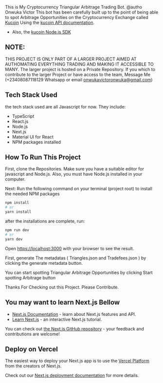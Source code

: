 This is My Cryptocurrency Triangular Arbitrage Trading Bot. @autho Onwuka Victor 
This bot has been carefully built up to the point of being able to spot Arbitrage Opportunities on the Cryptocurrency Exchange called [Kucoin](https://kucoin.com) Using the [kucoin API documentation](https://docs.kucoin.com).

- Also, the [kucoin Node.js SDK](https://github.com/Kucoin/kucoin-node-sdk)

## NOTE:
THIS PROJECT IS ONLY PART OF A LARGER PROJECT AIMED AT AUTHOMATING EVERYTHING TRADING AND MAKING IT ACCESSIBLE TO MANY. The larger project is hosted on a Private Repository. If you which to contribute to the larger Project or have access to the team, Message Me (+23408087118129 Whatsapp or email onwukavictoronwuka@gmail.com)
 
## Tech Stack Used
the tech stack used are all Javascript for now. They include:
- TypeScript
- React.js
- Node.js
- Next.js
- Material UI for React
- NPM packages installed

## How To Run This Project
First, clone the Repositories. Make sure you have a suitable editor for javascript and Node.js. Also, you must have Node.js installed in your computer.

Next: Run the following command on your terminal (project root) to install the needed NPM packages

```bash
npm install
# or
yarn install
```

after the installations are complete, run:
```bash
npm run dev 
# or
yarn dev
```

Open [https://localhost:3000](http://localhost:3000) with your browser to see the result.

First, generate The metadatas ( Triangles.json and Tradefees.json ) by clicking the generate metadata button.

You can start spotting Triangular Arbitrage Opportunities by clicking Start spotting Arbitrage button

Thanks For Checking out this Project. Please Contribute.

## You may want to learn Next.js Bellow

- [Next.js Documentation](https://nextjs.org/docs) - learn about Next.js features and API.
- [Learn Next.js](https://nextjs.org/learn) - an interactive Next.js tutorial.

You can check out [the Next.js GitHub repository](https://github.com/vercel/next.js/) - your feedback and contributions are welcome!

## Deploy on Vercel

The easiest way to deploy your Next.js app is to use the [Vercel Platform](https://vercel.com/new?utm_medium=default-template&filter=next.js&utm_source=create-next-app&utm_campaign=create-next-app-readme) from the creators of Next.js.

Check out our [Next.js deployment documentation](https://nextjs.org/docs/deployment) for more details.
